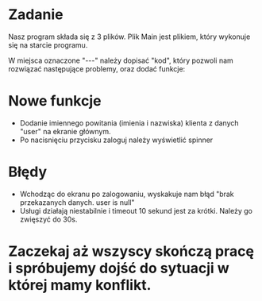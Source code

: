 # Zadanie
Nasz program składa się z 3 plików.
Plik Main jest plikiem, który wykonuje się na starcie programu.

W miejsca oznaczone "---" należy dopisać "kod", który pozwoli nam rozwiązać następujące problemy, oraz dodać funkcje:

# Nowe funkcje
- Dodanie imiennego powitania (imienia i nazwiska) klienta z danych "user" na ekranie głównym.
- Po nacisnięciu przycisku zaloguj należy wyświetlić spinner

# Błędy
- Wchodząc do ekranu po zalogowaniu, wyskakuje nam błąd "brak przekazanych danych. user is null"
- Usługi działają niestabilnie i timeout 10 sekund jest za krótki. Należy go zwięszyć do 30s.


# Zaczekaj aż wszyscy skończą pracę i spróbujemy dojść do sytuacji w której mamy konflikt.